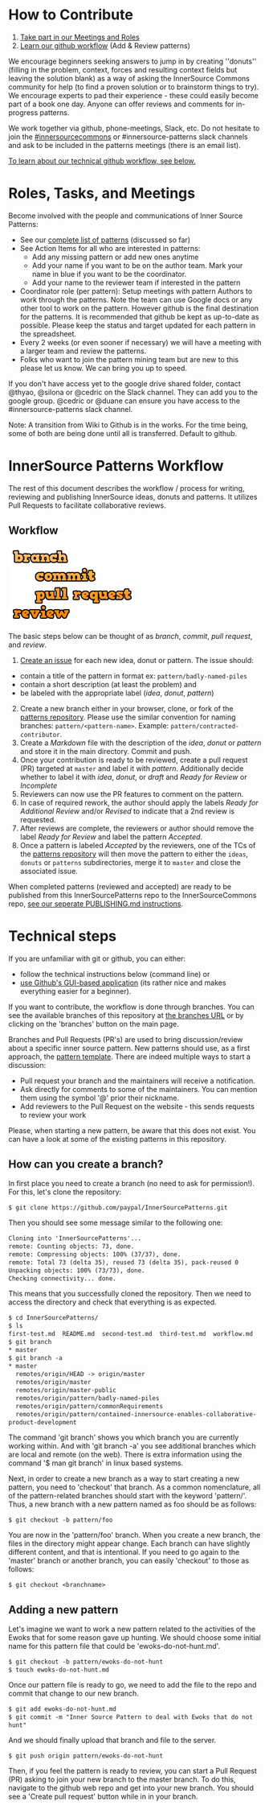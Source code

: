# How to Contribute

1. [Take part in our Meetings and Roles](#roles-tasks-and-meetings)
2. [Learn our github workflow](#innersource-patterns-workflow) (Add & Review patterns)

We encourage beginners seeking answers to jump in by creating ''donuts'' (filling in the problem, context, forces and resulting context fields but leaving the solution blank) as a way of asking the InnerSource Commons community for help (to find a proven solution or to brainstorm things to try). We encourage experts to pad their experience - these could easily become part of a book one day. Anyone can offer reviews and comments for in-progress patterns. 

We work together via github, phone-meetings, Slack, etc. Do not hesitate to join the [#innersourcecommons](https://isc-inviter.herokuapp.com/) or #innersource-patterns slack channels and ask to be included in the patterns meetings (there is an email list).

[To learn about our technical github workflow, see below.](#innersource-patterns-workflow)

# Roles, Tasks, and Meetings

Become involved with the people and communications of Inner Source Patterns:

* See our [complete list of patterns](https://docs.google.com/spreadsheets/d/17KPZdCoquTnYSj03pX4v2vn8lrSYO_6HK20u1cwaLPg/edit#gid=0) (discussed so far)
* See Action Items for all who are interested in patterns:
  * Add any missing pattern or add new ones anytime
  * Add your name if you want to be on the author team. Mark your name in blue if you want to be the coordinator.
  * Add your name to the reviewer team if interested in the pattern
* Coordinator role (per pattern): Setup meetings with pattern Authors to work through the patterns. Note the team can use Google docs or any other tool to work on the pattern. However github is the final destination for the patterns. It is recommended that github be kept as up-to-date as possible. Please keep the status and target updated for each pattern in the spreadsheet.
* Every 2 weeks (or even sooner if necessary) we will have a meeting with a larger team and review the patterns.
* Folks who want to join the pattern mining team but are new to this please let us know. We can bring you up to speed. 

If you don't have access yet to the google drive shared folder, contact @thyao, @silona or @cedric on the Slack channel. They can add you to the google group. @cedric or @duane can ensure you have access to the #innersource-patterns slack channel.

Note: A transition from Wiki to Github is in the works. For the time being, some of both are being done until all is transferred. Default to github.


# InnerSource Patterns Workflow

The rest of this document describes the workflow / process for writing, reviewing and publishing
InnerSource ideas, donuts and patterns. It utilizes Pull Requests to facilitate
collaborative reviews.

## Workflow

![branch, commit, pull request, review](assets/img/branchCommitPullReview.png)

The basic steps below can be thought of as *branch*, *commit*, *pull request*, and *review*.

1. [Create an issue](https://github.com/paypal/InnerSourcePatterns/issues) for each new idea, donut or pattern. The issue should:
  * contain a title of the pattern in format ex: ``pattern/badly-named-piles``
  * contain a short description (at least the problem) and
  * be labeled with the appropriate label (_idea_, _donut_, _pattern_)
2. Create a new branch either in your browser, clone, or fork of the
  [patterns repository][patternsRepo]. Please use the similar convention for
  naming branches: `pattern/<pattern-name>`. Example:
  `pattern/contracted-contributor`.
3. Create a _Markdown_ file with the description of the _idea_, _donut_ or
  _pattern_ and store it in the main directory. Commit and push.
4. Once your contribution is ready to be reviewed, create a pull request (PR)
  targeted at `master` and label it with _pattern_. Additionally decide whether
  to label it with _idea_, _donut_, or _draft_ and _Ready for Review_ or _Incomplete_
5. Reviewers can now use the PR features to comment on the pattern.
6. In case of required rework, the author should apply the labels
  _Ready for Additional Review_ and/or _Revised_ to indicate that a 2nd review is requested.
7. After reviews are complete, the reviewers or author should remove the label
  _Ready for Review_ and label the pattern _Accepted_.
8. Once a pattern is labeled _Accepted_ by the reviewers, one of the TCs of the
  [patterns repository][patternsRepo] will then move the pattern to either the
  `ideas`, `donuts` or `patterns` subdirectories, merge it to `master` and
  close the associated issue.

When completed patterns (reviewed and accepted) are ready to be published from this InnerSourcePatterns repo to the InnerSourceCommons repo, [see our seperate PUBLISHING.md instructions](PUBLISHING.md).



# Technical steps

If you are unfamiliar with git or github, you can either:
  * follow the technical instructions below (command line) or 
  * [use Github's GUI-based application](https://desktop.github.com/) (its rather nice and makes everything easier for a beginner).

If you want to contribute, the workflow is done through branches. You can see the
available branches of this repository at [the branches URL](https://github.com/paypal/InnerSourcePatterns/branches)
or by clicking on the 'branches' button on the main page.

Branches and Pull Requests (PR's) are used to bring discussion/review about a specific inner source pattern.
New patterns should use, as a first approach, the
[pattern template](https://github.com/paypal/InnerSourceCommons/wiki/InnerSource-Patterns-template). There are indeed multiple ways to start a discussion:
* Pull request your branch and the maintainers will receive a notification.
* Ask directly for comments to some of the maintainers. You can mention them
using the symbol '@' prior their nickname.
* Add reviewers to the Pull Request on the website - this sends requests to review your work

Please, when starting a new pattern, be aware that this does not exist. You can
have a look at some of the existing patterns in this repository.

## How can you create a branch?

In first place you need to create a branch (no need to ask for permission!).
For this, let's clone the repository:

```
$ git clone https://github.com/paypal/InnerSourcePatterns.git
```

Then you should see some message similar to the following one:

```
Cloning into 'InnerSourcePatterns'...
remote: Counting objects: 73, done.
remote: Compressing objects: 100% (37/37), done.
remote: Total 73 (delta 35), reused 73 (delta 35), pack-reused 0
Unpacking objects: 100% (73/73), done.
Checking connectivity... done.
```

This means that you successfully cloned the repository. Then we need to access
the directory and check that everything is as expected.

```
$ cd InnerSourcePatterns/
$ ls
first-test.md  README.md  second-test.md  third-test.md  workflow.md
$ git branch
* master
$ git branch -a
* master
  remotes/origin/HEAD -> origin/master
  remotes/origin/master
  remotes/origin/master-public
  remotes/origin/pattern/badly-named-piles
  remotes/origin/pattern/commonRequirements
  remotes/origin/pattern/contained-innersource-enables-collaborative-product-development
```

The command 'git branch' shows you which branch you are currently working within.
And with 'git branch -a' you see additional branches which are local and remote (on the web).
There is extra information using the command '$ man git branch' in linux based systems.

Next, in order to create a new branch as a way to start creating a new pattern,
you need to 'checkout' that branch. As a common nomenclature, all of the
pattern-related branches should start with the keyword 'pattern/'. Thus, a new
branch with a new pattern named as foo should be as follows:

```
$ git checkout -b pattern/foo
```

You are now in the 'pattern/foo' branch. When you create a new branch, the files 
in the directory might appear change. Each branch can have slightly different content,
and that is intentional. If you need to go again to the 'master' branch or another
branch, you can easily 'checkout' to those as follows:

```
$ git checkout <branchname>
```

## Adding a new pattern

Let's imagine we want to work a new pattern related to the activities of the
Ewoks that for some reason gave up hunting. We should choose some initial
name for this pattern file that could be 'ewoks-do-not-hunt.md'.

```
$ git checkout -b pattern/ewoks-do-not-hunt
$ touch ewoks-do-not-hunt.md
```

Once our pattern file is ready to go, we need to add the file to the repo and
commit that change to our new branch.

```
$ git add ewoks-do-not-hunt.md
$ git commit -m "Inner Source Pattern to deal with Ewoks that do not hunt"
```

And we should finally upload that branch and file to the server.

```
$ git push origin pattern/ewoks-do-not-hunt
```

Then, if you feel the pattern is ready to review, you can start a Pull Request (PR) asking
to join your new branch to the master branch. To do this, navigate to the github web repo 
and get into your new branch. You should see a 'Create pull request' button while in in your branch.



[commons]: http://innersourcecommons.org
[patternsRepo]: https://github.com/paypal/InnerSourcePatterns
[commonsRepo]: https://github.com/paypal/InnerSourceCommons
